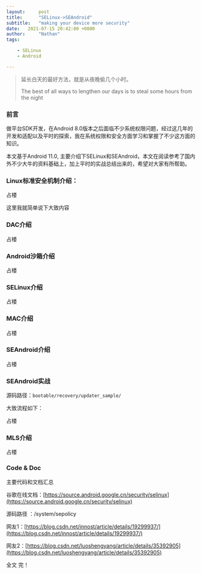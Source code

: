```yaml
---
layout:     post
title:      "SELinux->SEAndroid"
subtitle:   "making your device more security"
date:   2021-07-15 20:42:00 +0800
author:     "Nathan"
tags:

    - SELinux
    - Android

---
```


> 延长白天的最好方法，就是从夜晚偷几个小时。
>
> The best of all ways to lengthen our days is to steal some hours from the night



### 前言

做平台SDK开发，在Android 8.0版本之后面临不少系统权限问题，经过这几年的开发和适配以及平时的探索，我在系统权限和安全方面学习和掌握了不少这方面的知识。

本文基于Android 11.0, 主要介绍下SELinux和SEAndroid，本文在阅读参考了国内外不少大牛的资料基础上，加上平时的实战总结出来的，希望对大家有所帮助。

### Linux标准安全机制介绍：

占楼

这里我就简单说下大致内容

### DAC介绍

占楼

### Android沙箱介绍

占楼


### SELinux介绍

占楼

### MAC介绍

占楼

### SEAndroid介绍

占楼

### SEAndroid实战

源码路径：`bootable/recovery/updater_sample/`

大致流程如下：

占楼

### MLS介绍

占楼



### Code & Doc

主要代码和文档汇总

谷歌在线文档：[https://source.android.google.cn/security/selinux](https://source.android.google.cn/security/selinux)


源码路径 ：/system/sepolicy

网友1：[https://blog.csdn.net/innost/article/details/19299937/](https://blog.csdn.net/innost/article/details/19299937/)

网友2：[https://blog.csdn.net/luoshengyang/article/details/35392905](https://blog.csdn.net/luoshengyang/article/details/35392905)

全文 完！









